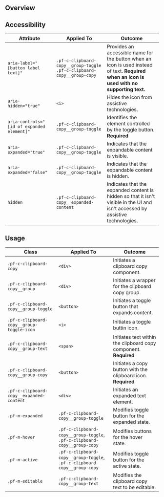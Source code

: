 ## Overview

## Accessibility

| Attribute | Applied To | Outcome |
| -- | -- | -- |
| `aria-label="[button label text]"` | `.pf-c-clipboard-copy__group-toggle` `.pf-c-clipboard-copy__group-copy` |  Provides an accessible name for the button when an icon is used instead of text. **Required when an icon is used with no supporting text.** |
| `aria-hidden="true"` | `<i>` |  Hides the icon from assistive technologies. 
| `aria-controls="[id of expanded element]"` | `.pf-c-clipboard-copy__group-toggle` | Identifies the element controlled by the toggle button. **Required** |
| `aria-expanded="true"` | `.pf-c-clipboard-copy__group-toggle` | Indicates that the expandable content is visible. |
| `aria-expanded="false"` | `.pf-c-clipboard-copy__group-toggle` | Indicates that the expandable content is hidden. |
| `hidden` | `.pf-c-clipboard-copy__expanded-content` | Indicates that the expanded content is hidden so that it isn't visible in the UI and isn't accessed by assistive technologies.

## Usage

| Class | Applied To | Outcome |
| -- | -- | -- |
| `.pf-c-clipboard-copy` | `<div>` | Initiates a clipboard copy component. |
| `.pf-c-clipboard-copy__group` | `<div>` | Initiates a wrapper for the clipboard copy group. |
| `.pf-c-clipboard-copy__group-toggle` | `<button>` | Initiates a toggle button that expands content. |
| `.pf-c-clipboard-copy__group-toggle-icon` | `<i>` | Initiates a toggle buttin icon. |
| `.pf-c-clipboard-copy__group-text` | `<span>` |  Initiates text within the clipboard copy component. **Required** |
| `.pf-c-clipboard-copy__group-copy` | `<button>` | Initiates a copy button with the clipboard icon. **Required** |
| `.pf-c-clipboard-copy__expanded-content` | `<div>` | Initiates an expanded text element. |
| `.pf-m-expanded` | `.pf-c-clipboard-copy__group-toggle` | Modifies toggle button for the expanded state. |
| `.pf-m-hover` | `.pf-c-clipboard-copy__group-toggle`, `.pf-c-clipboard-copy__group-copy`| Modifies buttons for the hover state. |
| `.pf-m-active` | `.pf-c-clipboard-copy__group-toggle`, `.pf-c-clipboard-copy__group-copy`| Modifies toggle button for the active state. |
| `.pf-m-editable` | `.pf-c-clipboard-copy__group-text` | Modifies the clipboard copy text to be editable. |
